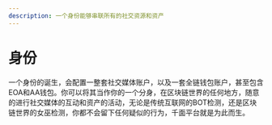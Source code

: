 ```yaml
---
description: 一个身份能够串联所有的社交资源和资产
---
```


# 身份

一个身份的诞生，会配置一整套社交媒体账户，以及一套全链钱包账户，甚至包含EOA和AA钱包。你可以将其当作你的一个分身，在区块链世界的任何地方，随意的进行社交媒体的互动和资产的活动，无论是传统互联网的BOT检测，还是区块链世界的女巫检测，你都不会留下任何疑似的行为，千面平台就是为此而生。
